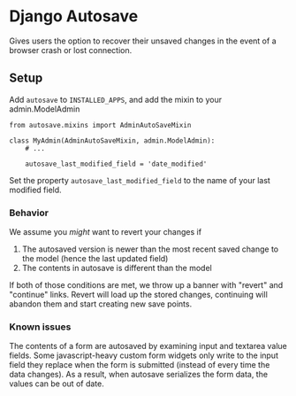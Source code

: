 # Django Autosave

Gives users the option to recover their unsaved changes in the event of a browser crash or lost connection.

## Setup

Add ``autosave`` to ``INSTALLED_APPS``, and add the mixin to your admin.ModelAdmin

    from autosave.mixins import AdminAutoSaveMixin

    class MyAdmin(AdminAutoSaveMixin, admin.ModelAdmin):
        # ...

        autosave_last_modified_field = 'date_modified'

Set the property ``autosave_last_modified_field`` to the name of your last modified field.

### Behavior

We assume you *might* want to revert your changes if

1. The autosaved version is newer than the most recent saved change to the model (hence the last updated field)
2. The contents in autosave is different than the model

If both of those conditions are met, we throw up a banner with "revert" and "continue" links. Revert will load up the stored
changes, continuing will abandon them and start creating new save points.

### Known issues

The contents of a form are autosaved by examining input and textarea value fields. Some javascript-heavy custom
form widgets only write to the input field they replace when the form is submitted (instead of every time the data changes). 
As a result, when autosave serializes the form data, the values can be out of date.
